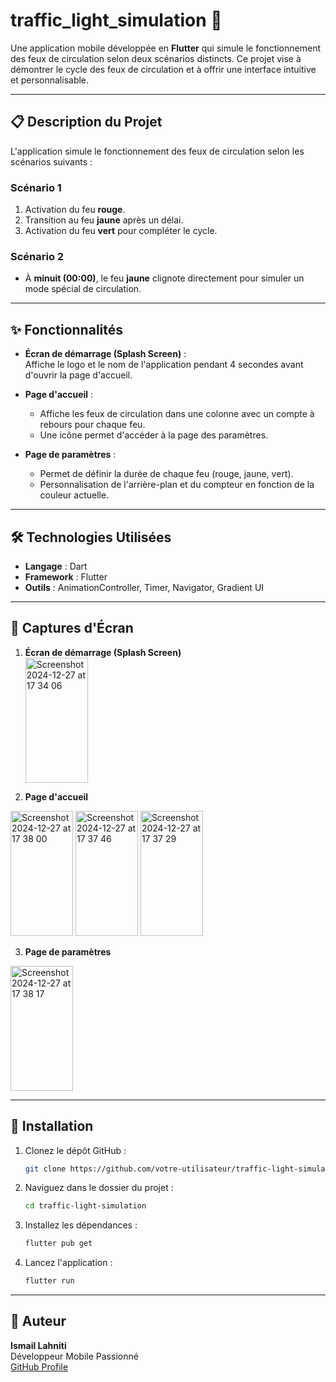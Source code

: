 # traffic_light_simulation 🚦

Une application mobile développée en **Flutter** qui simule le fonctionnement des feux de circulation selon deux scénarios distincts. Ce projet vise à démontrer le cycle des feux de circulation et à offrir une interface intuitive et personnalisable.

---

## 📋 Description du Projet

L'application simule le fonctionnement des feux de circulation selon les scénarios suivants :

### Scénario 1
1. Activation du feu **rouge**.
2. Transition au feu **jaune** après un délai.
3. Activation du feu **vert** pour compléter le cycle.

### Scénario 2
- À **minuit (00:00)**, le feu **jaune** clignote directement pour simuler un mode spécial de circulation.

---

## ✨ Fonctionnalités

- **Écran de démarrage (Splash Screen)** :  
  Affiche le logo et le nom de l'application pendant 4 secondes avant d'ouvrir la page d'accueil.

- **Page d'accueil** :  
  - Affiche les feux de circulation dans une colonne avec un compte à rebours pour chaque feu.  
  - Une icône permet d'accéder à la page des paramètres.

- **Page de paramètres** :  
  - Permet de définir la durée de chaque feu (rouge, jaune, vert).  
  - Personnalisation de l'arrière-plan et du compteur en fonction de la couleur actuelle.

---

## 🛠️ Technologies Utilisées

- **Langage** : Dart  
- **Framework** : Flutter  
- **Outils** : AnimationController, Timer, Navigator, Gradient UI

---

## 📸 Captures d'Écran

1. **Écran de démarrage (Splash Screen)**  
   <img alt="Screenshot 2024-12-27 at 17 34 06" src="https://github.com/user-attachments/assets/a6678222-1b77-48b5-96fe-7f75372dc1e9" width="100" height="200" />


2. **Page d'accueil**  
 
<img width="100" height="200" alt="Screenshot 2024-12-27 at 17 38 00" src="https://github.com/user-attachments/assets/f4fae176-675d-42d0-a714-3e97d29b3f88" /> <img width="100" height="200" alt="Screenshot 2024-12-27 at 17 37 46" src="https://github.com/user-attachments/assets/c4bf52f7-7631-4491-8268-1b0d9f333341" /> <img width="100" height="200" alt="Screenshot 2024-12-27 at 17 37 29" src="https://github.com/user-attachments/assets/460fa535-85a1-45aa-abc1-c18194158e68" />

3. **Page de paramètres**  
   
<img width="100" height="200" alt="Screenshot 2024-12-27 at 17 38 17" src="https://github.com/user-attachments/assets/df7c6826-a7d6-4528-a0a2-63b749bc16c3" />

---

## 🚀 Installation

1. Clonez le dépôt GitHub :
   ```bash
   git clone https://github.com/votre-utilisateur/traffic-light-simulation.git
   ```
2. Naviguez dans le dossier du projet :
   ```bash
   cd traffic-light-simulation
   ```
3. Installez les dépendances :
   ```bash
   flutter pub get
   ```
4. Lancez l'application :
   ```bash
   flutter run
   ```

---

## 👤 Auteur

**Ismail Lahniti**  
Développeur Mobile Passionné  
[GitHub Profile](https://github.com/votre-utilisateur)
